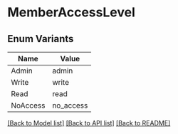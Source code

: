 # MemberAccessLevel

## Enum Variants

| Name | Value |
|---- | -----|
| Admin | admin |
| Write | write |
| Read | read |
| NoAccess | no_access |


[[Back to Model list]](../README.md#documentation-for-models) [[Back to API list]](../README.md#documentation-for-api-endpoints) [[Back to README]](../README.md)


